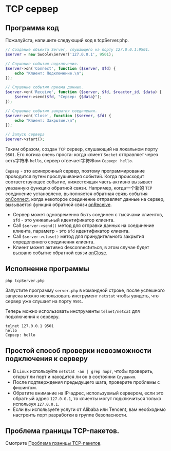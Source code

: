 # TCP сервер

## Программа код

Пожалуйста, напишите следующий код в tcpServer.php.

```php
// Создание объекта Server, слушающего на порту 127.0.0.1:9501.
$server = new Swoole\Server('127.0.0.1', 9501);

// Слушание события подключения.
$server->on('Connect', function ($server, $fd) {
    echo "Клиент: Подключение.\n";
});

// Слушание события приема данных.
$server->on('Receive', function ($server, $fd, $reactor_id, $data) {
    $server->send($fd, "Сервер: {$data}");
});

// Слушание события закрытия соединения.
$server->on('Close', function ($server, $fd) {
    echo "Клиент: Закрытие.\n";
});

// Запуск сервера
$server->start(); 
```

Таким образом, создан `TCP` сервер, слушающий на локальном порту `9501`. Его логика очень проста: когда клиент `Socket` отправляет через сеть字符串 `hello`, сервер отвечает字符串ом `Сервер: hello`.

`Сервер` - это асинхронный сервер, поэтому программирование проводится путем прослушивания событий. Когда происходит соответствующее событие, нижестоящая часть активно вызывает указанную функцию обратной связи. Например, когда一个新的 `TCP` соединение установлено, выполняется обратная связь события [onConnect](/server/events?id=onconnect), когда некоторое соединение отправляет данные на сервер, вызывается функция обратной связи [onReceive](/server/events?id=onreceive).

* Сервер может одновременно быть соединен с тысячами клиентов, `$fd` - это уникальный идентификатор клиента.
* Call `$server->send()` метод для отправки данных на соединение клиента, параметр - это `$fd` идентификатор клиента.
* Call `$server->close()` метод для принудительного закрытия определенного соединения клиента.
* Клиент может активно desconnectиться, в этом случае будет вызвано событие обратной связи [onClose](/server/events?id=onclose).

## Исполнение программы

```shell
php tcpServer.php
```

Запустите программу `server.php` в командной строке, после успешного запуска можно использовать инструмент `netstat` чтобы увидеть, что сервер уже слушает на порту `9501`.

Теперь можно использовать инструменты `telnet/netcat` для подключения к серверу.

```shell
telnet 127.0.0.1 9501
hello
Сервер: hello
```

## Простой способ проверки невозможности подключения к серверу

* В `Linux` используйте `netstat -an | grep порт`, чтобы проверить, открыт ли порт и находится ли он в состоянии `Слушания`.
* После подтверждения предыдущего шага, проверите проблемы с фишингом.
* Обратите внимание на IP-адрес, используемый сервером, если это обратный адрес `127.0.0.1`, то клиенты могут подключиться только используя `127.0.0.1`.
* Если вы используете услуги от Alibaba или Tencent, вам необходимо настроить порт разработки в группе безопасности.

## Проблема границы TCP-пакетов.

Смотрите [Проблема границы TCP-пакетов](/learn?id=tcp数据包边界问题).
